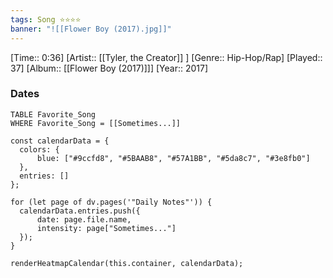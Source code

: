 ```yaml
---
tags: Song ⭐⭐⭐⭐ 
banner: "![[Flower Boy (2017).jpg]]"
---
```

[Time:: 0:36]
[Artist:: [[Tyler, the Creator]] ]
[Genre:: Hip-Hop/Rap]
[Played:: 37]
[Album:: [[Flower Boy (2017)]]]
[Year:: 2017]
### Dates
````dataview
TABLE Favorite_Song
WHERE Favorite_Song = [[Sometimes...]]
````

  ```dataviewjs
const calendarData = { 
	colors: { 
		blue: ["#9ccfd8", "#5BAAB8", "#57A1BB", "#5da8c7", "#3e8fb0"] 
	}, 
	entries: [] 
}; 

for (let page of dv.pages('"Daily Notes"')) { 
	calendarData.entries.push({ 
		date: page.file.name, 
		intensity: page["Sometimes..."]
	}); 
} 

renderHeatmapCalendar(this.container, calendarData);
```

